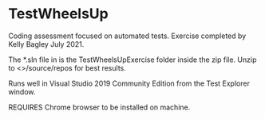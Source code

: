 # TestWheelsUp
Coding assessment focused on automated tests. Exercise completed by Kelly Bagley July 2021.

The *.sln file in is the TestWheelsUpExercise folder inside the zip file. Unzip to <<user>>/source/repos for best results. 

Runs well in Visual Studio 2019 Community Edition from the Test Explorer window.

REQUIRES Chrome browser to be installed on machine. 

